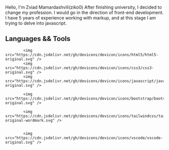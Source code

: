 Hello, I'm Zviad Mamardashvili(ziko0)
After finishing university, I decided to change my profession. I would go in the direction of front-end development. I have 5 years of experience working with markup, and at this stage I am trying to delve into javascript.


## Languages && Tools

<p>
    
            <img src="https://cdn.jsdelivr.net/gh/devicons/devicon/icons/html5/html5-original.svg" />
            <img src="https://cdn.jsdelivr.net/gh/devicons/devicon/icons/css3/css3-original.svg" />
            <img src="https://cdn.jsdelivr.net/gh/devicons/devicon/icons/javascript/javascript-original.svg" />
    
            <img src="https://cdn.jsdelivr.net/gh/devicons/devicon/icons/bootstrap/bootstrap-original.svg" />
          
            <img src="https://cdn.jsdelivr.net/gh/devicons/devicon/icons/tailwindcss/tailwindcss-original-wordmark.svg" />
          
            
            <img src="https://cdn.jsdelivr.net/gh/devicons/devicon/icons/vscode/vscode-original.svg" />
  </p>        
          
